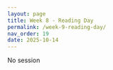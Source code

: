 ```yaml
---
layout: page
title: Week 8 - Reading Day
permalink: /week-9-reading-day/
nav_order: 19
date: 2025-10-14
---
```


No session
